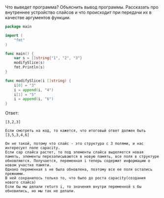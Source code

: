 Что выведет программа? Объяснить вывод программы. Рассказать про внутреннее устройство слайсов и что происходит при передачи их в качестве аргументов функции.

```go
package main

import (
	"fmt"
)

func main() {
	var s = []string{"1", "2", "3"}
	modifySlice(s)
	fmt.Println(s)
}

func modifySlice(i []string) {
	i[0] = "3"
	i = append(i, "4")
	i[1] = "5"
	i = append(i, "6")
}
```

Ответ:
```
[3,2,3]

Если смотреть на код, то кажется, что итоговый ответ должен быть [3,5,3,4,6]

Он не такой, потому что слайс - это структура с 3 полями, и нас интересует поле capacity.
Если cap слайса растет, то под элементы слайса выделяется новая память, элементы перезаписываются в новую память, все поля в структуре обновляются. Получается, переменная i теперь содержит информацию о новом участке памяти.
Однако переменная s не была обновлена, поэтому все ее поля остались прежними.
В ней сохранилось только то, что было до роста capacity(создания нового слайса)
Если бы мы делали return i, то значения внутри переменной s бы обновились, но мы так не делали.

```
